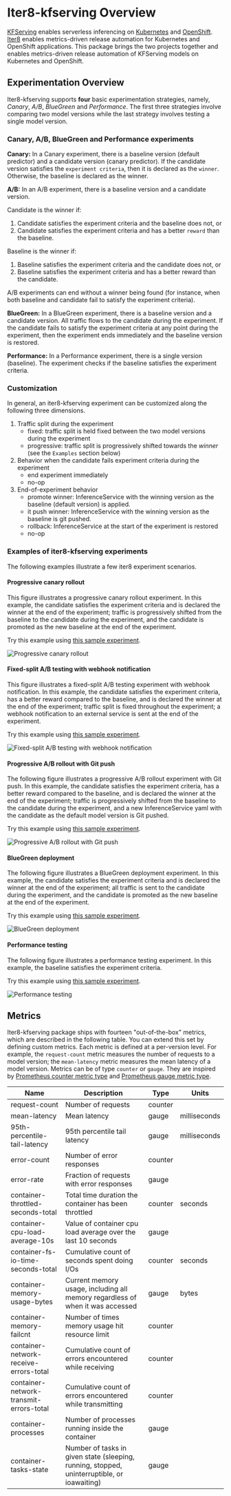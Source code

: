 # Iter8-kfserving Overview

[KFServing](https://github.com/kubeflow/kfserving) enables serverless inferencing on [Kubernetes](https://kubernetes.io) and [OpenShift](https://www.openshift.com). [Iter8](https://iter8.tools) enables metrics-driven release automation for Kubernetes and OpenShift applications. This package brings the two projects together and enables metrics-driven release automation of KFServing models on Kubernetes and OpenShift.

## Experimentation Overview

Iter8-kfserving supports **four** basic experimentation strategies, namely, *Canary*, *A/B*, *BlueGreen* and *Performance*. The first three strategies involve comparing two model versions while the last strategy involves testing a single model version. 

### Canary, A/B, BlueGreen and Performance experiments

**Canary:**  In a Canary experiment, there is a baseline version (default predictor) and a candidate version (canary predictor). If the candidate version satisfies the `experiment criteria`, then it is declared as the `winner`. Otherwise, the baseline is declared as the winner.

**A/B:**  In an A/B experiment, there is a baseline version and a candidate version.

Candidate is the winner if:
1. Candidate satisfies the experiment criteria and the baseline does not, or
2. Candidate satisfies the experiment criteria and has a better `reward` than the baseline.

Baseline is the winner if:
1. Baseline satisfies the experiment criteria and the candidate does not, or
2. Baseline satisfies the experiment criteria and has a better reward than the candidate.

A/B experiments can end without a winner being found (for instance, when both baseline and candidate fail to satisfy the experiment criteria).

**BlueGreen:**  In a BlueGreen experiment, there is a baseline version and a candidate version. All traffic flows to the candidate during the experiment. If the candidate fails to satisfy the experiment criteria at any point during the experiment, then the experiment ends immediately and the baseline version is restored.

**Performance:**  In a Performance experiment, there is a single version (baseline). The experiment checks if the baseline satisfies the experiment criteria.

### Customization
In general, an iter8-kfserving experiment can be customized along the following three dimensions.

1. Traffic split during the experiment
    * fixed: traffic split is held fixed between the two model versions during the experiment
    * progressive: traffic split is progressively shifted towards the *winner* (see the `Examples` section below)
2. Behavior when the candidate fails experiment criteria during the experiment
    * end experiment immediately
    * no-op
3. End-of-experiment behavior
    * promote winner: InferenceService with the winning version as the baseline (default version) is applied.
    * it push winner: InferenceService with the winning version as the baseline is git pushed.
    * rollback: InferenceService at the start of the experiment is restored
    * no-op

### Examples of iter8-kfserving experiments
The following examples illustrate a few iter8 experiment scenarios.

#### Progressive canary rollout
This figure illustrates a progressive canary rollout experiment. In this example, the candidate satisfies the experiment criteria and is declared the winner at the end of the experiment; traffic is progressively shifted from the baseline to the candidate during the experiment, and the candidate is promoted as the new baseline at the end of the experiment.

Try this example using [this sample experiment](../samples/experiments/progressivecanaryrollout.yaml).

![Progressive canary rollout](images/progressivecanaryrollout.png)

#### Fixed-split A/B testing with webhook notification
This figure illustrates a fixed-split A/B testing experiment with webhook notification. In this example, the candidate satisfies the experiment criteria, has a better reward compared to the baseline, and is declared the winner at the end of the experiment; traffic split is fixed throughout the experiment; a webhook notification to an external service is sent at the end of the experiment.

Try this example using [this sample experiment](../samples/experiments/fixedsplitabtest.yaml).

![Fixed-split A/B testing with webhook notification](images/fixedsplitabtestingwithwebhooknotification.png)

#### Progressive A/B rollout with Git push
The following figure illustrates a progressive A/B rollout experiment with Git push. In this example, the candidate satisfies the experiment criteria, has a better reward compared to the baseline, and is declared the winner at the end of the experiment; traffic is progressively shifted from the baseline to the candidate during the experiment, and a new InferenceService yaml with the candidate as the default model version is Git pushed.

Try this example using [this sample experiment](../samples/experiments/progressiveabrolloutwithgitpush.yaml).

![Progressive A/B rollout with Git push](images/progressiveabrolloutwithgitpush.png)

#### BlueGreen deployment
The following figure illustrates a BlueGreen deployment experiment. In this example, the candidate satisfies the experiment criteria and is declared the winner at the end of the experiment; all traffic is sent to the candidate during the experiment, and the candidate is promoted as the new baseline at the end of the experiment. 

Try this example using [this sample experiment](../samples/experiments/bluegreendeployment.yaml).

![BlueGreen deployment](images/bluegreendeployment.png)

#### Performance testing
The following figure illustrates a performance testing experiment. In this example, the baseline satisfies the experiment criteria.

Try this example using [this sample experiment](../samples/experiments/performancetesting.yaml).

![Performance testing](images/performancetesting.png)

## Metrics

Iter8-kfserving package ships with fourteen "out-of-the-box" metrics, which are described in the following table. You can extend this set by defining custom metrics. Each metric is defined at a per-version level. For example, the `request-count` metric measures the number of requests to a model version; the `mean-latency` metric measures the mean latency of a model version. Metrics can be of type `counter` or `gauge`. They are inspired by [Prometheus counter metric type](https://prometheus.io/docs/concepts/metric_types/#counter) and [Prometheus gauge metric type](https://prometheus.io/docs/concepts/metric_types/#gauge).

|Name   |Description    |Type   |Units  |
|---    |----           |---    |---    |
|request-count  | Number of requests      | counter   |    |
|mean-latency   | Mean latency    | gauge      | milliseconds |
|95th-percentile-tail-latency   | 95th percentile tail latency    | gauge      | milliseconds |
|error-count   | Number of error responses    | counter      |  |
|error-rate   | Fraction of requests with error responses    | gauge      |  |
|container-throttled-seconds-total   | Total time duration the container has been throttled    | counter      | seconds |
|container-cpu-load-average-10s   | Value of container cpu load average over the last 10 seconds    | gauge      | |
|container-fs-io-time-seconds-total   | Cumulative count of seconds spent doing I/Os    | counter      | seconds |
|container-memory-usage-bytes   | Current memory usage, including all memory regardless of when it was accessed | gauge      | bytes |
|container-memory-failcnt   | Number of times memory usage hit resource limit    | counter      | |
|container-network-receive-errors-total   | Cumulative count of errors encountered while receiving    | counter      | |
|container-network-transmit-errors-total   | Cumulative count of errors encountered while transmitting    | counter      | |
|container-processes   | Number of processes running inside the container    | gauge      | |
|container-tasks-state   | Number of tasks in given state (sleeping, running, stopped, uninterruptible, or ioawaiting)    | gauge      | |
